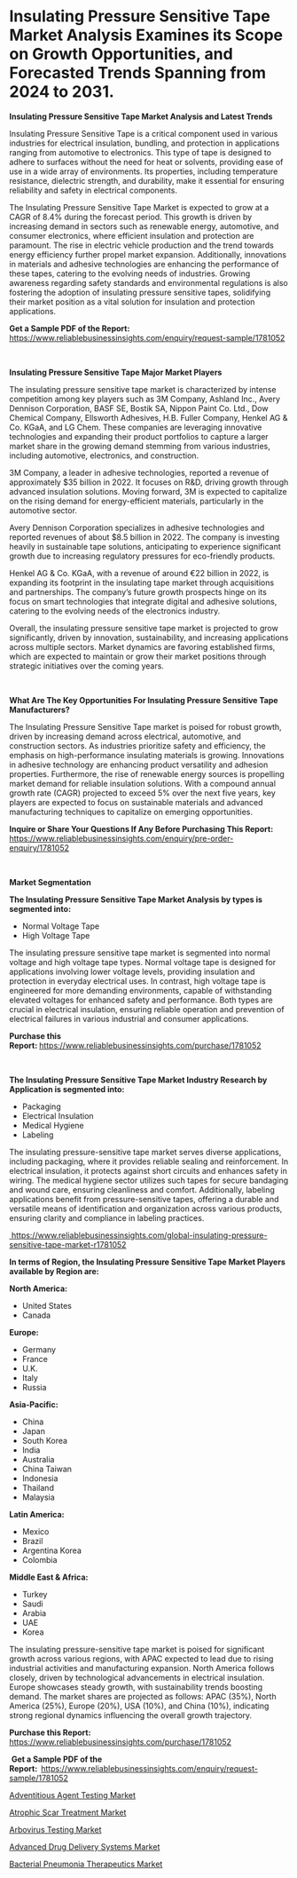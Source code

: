 <p><h1>Insulating Pressure Sensitive Tape Market Analysis Examines its Scope on Growth Opportunities, and Forecasted Trends Spanning from 2024 to 2031.</h1></p><p><strong>Insulating Pressure Sensitive Tape Market Analysis and Latest Trends</strong></p>
<p><p>Insulating Pressure Sensitive Tape is a critical component used in various industries for electrical insulation, bundling, and protection in applications ranging from automotive to electronics. This type of tape is designed to adhere to surfaces without the need for heat or solvents, providing ease of use in a wide array of environments. Its properties, including temperature resistance, dielectric strength, and durability, make it essential for ensuring reliability and safety in electrical components.</p><p>The Insulating Pressure Sensitive Tape Market is expected to grow at a CAGR of 8.4% during the forecast period. This growth is driven by increasing demand in sectors such as renewable energy, automotive, and consumer electronics, where efficient insulation and protection are paramount. The rise in electric vehicle production and the trend towards energy efficiency further propel market expansion. Additionally, innovations in materials and adhesive technologies are enhancing the performance of these tapes, catering to the evolving needs of industries. Growing awareness regarding safety standards and environmental regulations is also fostering the adoption of insulating pressure sensitive tapes, solidifying their market position as a vital solution for insulation and protection applications.</p></p>
<p><strong>Get a Sample PDF of the Report:&nbsp;</strong> <a href="https://www.reliablebusinessinsights.com/enquiry/request-sample/1781052?utm_campaign=1119&utm_medium=2&utm_source=Github&utm_content=ia&utm_term=18122024&utm_id=insulating-pressure-sensitive-tape">https://www.reliablebusinessinsights.com/enquiry/request-sample/1781052</a></p>
<p>&nbsp;</p>
<p><strong>Insulating Pressure Sensitive Tape Major Market Players</strong></p>
<p><p>The insulating pressure sensitive tape market is characterized by intense competition among key players such as 3M Company, Ashland Inc., Avery Dennison Corporation, BASF SE, Bostik SA, Nippon Paint Co. Ltd., Dow Chemical Company, Ellsworth Adhesives, H.B. Fuller Company, Henkel AG & Co. KGaA, and LG Chem. These companies are leveraging innovative technologies and expanding their product portfolios to capture a larger market share in the growing demand stemming from various industries, including automotive, electronics, and construction.</p><p>3M Company, a leader in adhesive technologies, reported a revenue of approximately $35 billion in 2022. It focuses on R&D, driving growth through advanced insulation solutions. Moving forward, 3M is expected to capitalize on the rising demand for energy-efficient materials, particularly in the automotive sector.</p><p>Avery Dennison Corporation specializes in adhesive technologies and reported revenues of about $8.5 billion in 2022. The company is investing heavily in sustainable tape solutions, anticipating to experience significant growth due to increasing regulatory pressures for eco-friendly products.</p><p>Henkel AG & Co. KGaA, with a revenue of around €22 billion in 2022, is expanding its footprint in the insulating tape market through acquisitions and partnerships. The company’s future growth prospects hinge on its focus on smart technologies that integrate digital and adhesive solutions, catering to the evolving needs of the electronics industry.</p><p>Overall, the insulating pressure sensitive tape market is projected to grow significantly, driven by innovation, sustainability, and increasing applications across multiple sectors. Market dynamics are favoring established firms, which are expected to maintain or grow their market positions through strategic initiatives over the coming years.</p></p>
<p>&nbsp;</p>
<p><strong>What Are The Key Opportunities For Insulating Pressure Sensitive Tape Manufacturers?</strong></p>
<p><p>The Insulating Pressure Sensitive Tape market is poised for robust growth, driven by increasing demand across electrical, automotive, and construction sectors. As industries prioritize safety and efficiency, the emphasis on high-performance insulating materials is growing. Innovations in adhesive technology are enhancing product versatility and adhesion properties. Furthermore, the rise of renewable energy sources is propelling market demand for reliable insulation solutions. With a compound annual growth rate (CAGR) projected to exceed 5% over the next five years, key players are expected to focus on sustainable materials and advanced manufacturing techniques to capitalize on emerging opportunities.</p></p>
<p><strong>Inquire or Share Your Questions If Any Before Purchasing This Report:</strong> <a href="https://www.reliablebusinessinsights.com/enquiry/pre-order-enquiry/1781052?utm_campaign=1119&utm_medium=2&utm_source=Github&utm_content=ia&utm_term=18122024&utm_id=insulating-pressure-sensitive-tape">https://www.reliablebusinessinsights.com/enquiry/pre-order-enquiry/1781052</a></p>
<p>&nbsp;</p>
<p><strong>Market Segmentation</strong></p>
<p><strong>The Insulating Pressure Sensitive Tape Market Analysis by types is segmented into:</strong></p>
<p><ul><li>Normal Voltage Tape</li><li>High Voltage Tape</li></ul></p>
<p><p>The insulating pressure sensitive tape market is segmented into normal voltage and high voltage tape types. Normal voltage tape is designed for applications involving lower voltage levels, providing insulation and protection in everyday electrical uses. In contrast, high voltage tape is engineered for more demanding environments, capable of withstanding elevated voltages for enhanced safety and performance. Both types are crucial in electrical insulation, ensuring reliable operation and prevention of electrical failures in various industrial and consumer applications.</p></p>
<p><strong>Purchase this Report:&nbsp;</strong><a href="https://www.reliablebusinessinsights.com/purchase/1781052?utm_campaign=1119&utm_medium=2&utm_source=Github&utm_content=ia&utm_term=18122024&utm_id=insulating-pressure-sensitive-tape">https://www.reliablebusinessinsights.com/purchase/1781052</a></p>
<p>&nbsp;</p>
<p><strong>The Insulating Pressure Sensitive Tape Market Industry Research by Application is segmented into:</strong></p>
<p><ul><li>Packaging</li><li>Electrical Insulation</li><li>Medical Hygiene</li><li>Labeling</li></ul></p>
<p><p>The insulating pressure-sensitive tape market serves diverse applications, including packaging, where it provides reliable sealing and reinforcement. In electrical insulation, it protects against short circuits and enhances safety in wiring. The medical hygiene sector utilizes such tapes for secure bandaging and wound care, ensuring cleanliness and comfort. Additionally, labeling applications benefit from pressure-sensitive tapes, offering a durable and versatile means of identification and organization across various products, ensuring clarity and compliance in labeling practices.</p></p>
<p><a href="https://www.reliablebusinessinsights.com/global-insulating-pressure-sensitive-tape-market-r1781052?utm_campaign=1119&utm_medium=2&utm_source=Github&utm_content=ia&utm_term=18122024&utm_id=insulating-pressure-sensitive-tape">&nbsp;https://www.reliablebusinessinsights.com/global-insulating-pressure-sensitive-tape-market-r1781052</a></p>
<p><strong>In terms of Region, the Insulating Pressure Sensitive Tape Market Players available by Region are:</strong></p>
<p>
    <p> <strong> North America: </strong>
        <ul>
            <li>United States</li>
            <li>Canada</li>
        </ul>
        </p> 
    <p> <strong> Europe: </strong>
        <ul>
            <li>Germany</li>
            <li>France</li>
            <li>U.K.</li>
            <li>Italy</li>
            <li>Russia</li>
        </ul>
        </p> 
    <p> <strong> Asia-Pacific: </strong>
        <ul>
            <li>China</li>
            <li>Japan</li>
            <li>South Korea</li>
            <li>India</li>
            <li>Australia</li>
            <li>China Taiwan</li>
            <li>Indonesia</li>
            <li>Thailand</li>
            <li>Malaysia</li>
        </ul>
        </p> 
    <p> <strong> Latin America: </strong>
        <ul>
            <li>Mexico</li>
            <li>Brazil</li>
            <li>Argentina Korea</li>
            <li>Colombia</li>
        </ul>
        </p> 
    <p> <strong> Middle East & Africa: </strong>
        <ul>
            <li>Turkey</li>
            <li>Saudi</li>
            <li>Arabia</li>
            <li>UAE</li>
            <li>Korea</li>
        </ul>
    </p>
    </p>
<p><p>The insulating pressure-sensitive tape market is poised for significant growth across various regions, with APAC expected to lead due to rising industrial activities and manufacturing expansion. North America follows closely, driven by technological advancements in electrical insulation. Europe showcases steady growth, with sustainability trends boosting demand. The market shares are projected as follows: APAC (35%), North America (25%), Europe (20%), USA (10%), and China (10%), indicating strong regional dynamics influencing the overall growth trajectory.</p></p>
<p><strong>Purchase this Report: </strong><a href="https://www.reliablebusinessinsights.com/purchase/1781052?utm_campaign=1119&utm_medium=2&utm_source=Github&utm_content=ia&utm_term=18122024&utm_id=insulating-pressure-sensitive-tape">https://www.reliablebusinessinsights.com/purchase/1781052</a></p>
<p>&nbsp;<strong>Get a Sample PDF of the Report:&nbsp;&nbsp;</strong><a href="https://www.reliablebusinessinsights.com/enquiry/request-sample/1781052?utm_campaign=1119&utm_medium=2&utm_source=Github&utm_content=ia&utm_term=18122024&utm_id=insulating-pressure-sensitive-tape">https://www.reliablebusinessinsights.com/enquiry/request-sample/1781052</a></p>
<p><strong></strong></p>
<p><p><a href="https://www.linkedin.com/pulse/unveiling-adventitious-agent-testing-market-drivers-projected-d9wkf?utm_campaign=1119&utm_medium=2&utm_source=Github&utm_content=ia&utm_term=18122024&utm_id=insulating-pressure-sensitive-tape">Adventitious Agent Testing Market</a></p><p><a href="https://www.linkedin.com/pulse/global-atrophic-scar-treatment-market-pulse-trends-growth-analysis-myznf?utm_campaign=1119&utm_medium=2&utm_source=Github&utm_content=ia&utm_term=18122024&utm_id=insulating-pressure-sensitive-tape">Atrophic Scar Treatment Market</a></p><p><a href="https://www.linkedin.com/pulse/comprehensive-examination-arbovirus-testing-market-size-kollf?utm_campaign=1119&utm_medium=2&utm_source=Github&utm_content=ia&utm_term=18122024&utm_id=insulating-pressure-sensitive-tape">Arbovirus Testing Market</a></p><p><a href="https://www.linkedin.com/pulse/advanced-drug-delivery-systems-market-insights-industry-vk8nf?utm_campaign=1119&utm_medium=2&utm_source=Github&utm_content=ia&utm_term=18122024&utm_id=insulating-pressure-sensitive-tape">Advanced Drug Delivery Systems Market</a></p><p><a href="https://www.linkedin.com/pulse/bacterial-pneumonia-therapeutics-market-size-analysis-2024-2031-wzcrf?utm_campaign=1119&utm_medium=2&utm_source=Github&utm_content=ia&utm_term=18122024&utm_id=insulating-pressure-sensitive-tape">Bacterial Pneumonia Therapeutics Market</a></p></p>